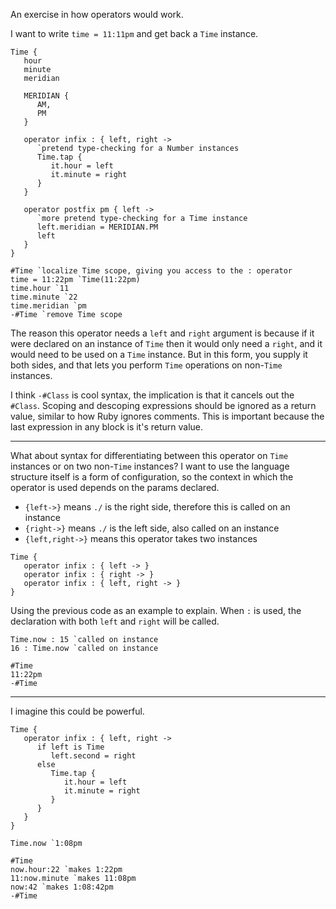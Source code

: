 An exercise in how operators would work.

I want to write `time = 11:11pm` and get back a `Time` instance.

```
Time {
   hour
   minute
   meridian
   
   MERIDIAN {
      AM,
      PM
   }
   
   operator infix : { left, right ->
      `pretend type-checking for a Number instances
      Time.tap {
         it.hour = left
         it.minute = right
      }
   }
   
   operator postfix pm { left ->
      `more pretend type-checking for a Time instance
      left.meridian = MERIDIAN.PM
      left
   }
}

#Time `localize Time scope, giving you access to the : operator
time = 11:22pm `Time(11:22pm)
time.hour `11
time.minute `22
time.meridian `pm
-#Time `remove Time scope
```
The reason this operator needs a `left` and `right` argument is because if it were declared on an instance of `Time` then it would only need a `right`, and it would need to be used on a `Time` instance. But in this form, you supply it both sides, and that lets you perform `Time` operations on non-`Time` instances.

I think `-#Class` is cool syntax, the implication is that it cancels out the `#Class`. Scoping and descoping expressions should be ignored as a return value, similar to how Ruby ignores comments. This is important because the last expression in any block is it's return value.

---

What about syntax for differentiating between this operator on `Time` instances or on two non-`Time` instances? I want to use the language structure itself is a form of configuration, so the context in which the operator is used depends on the params declared.

- `{left->}` means `./` is the right side, therefore this is called on an instance
- `{right->}` means `./` is the left side, also called on an instance
- `{left,right->}` means this operator takes two instances

```
Time {
   operator infix : { left -> }
   operator infix : { right -> }
   operator infix : { left, right -> }
}
```
Using the previous code as an example to explain. When `:` is used, the declaration with both `left` and `right` will be called. 
```
Time.now : 15 `called on instance
16 : Time.now `called on instance

#Time
11:22pm
-#Time
```
---
I imagine this could be powerful.
```
Time {
   operator infix : { left, right ->
      if left is Time
         left.second = right
      else
         Time.tap {
            it.hour = left
            it.minute = right
         }
      }
   }
}

Time.now `1:08pm

#Time
now.hour:22 `makes 1:22pm
11:now.minute `makes 11:08pm
now:42 `makes 1:08:42pm
-#Time
```
